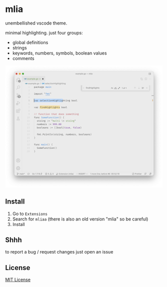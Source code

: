 # mlia

unembellished vscode theme.

minimal highlighting. just four groups:

- global definitions
- strings
- keywords, numbers, symbols, boolean values
- comments

![Screenshot](https://raw.githubusercontent.com/grdthh/mlia/master/screenshot.png)

## Install

1. Go to `Extensions`
2. Search for `mliaa` (there is also an old version "mlia" so be careful)
3. Install

## Shhh
to report a bug / request changes just open an issue 

## License

[MIT License](https://github.com/grdthh/mlia/blob/master/./LICENSE.txt)